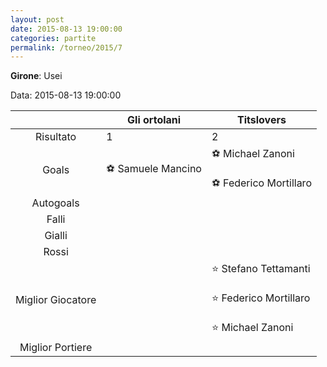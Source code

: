 ```yaml
---
layout: post
date: 2015-08-13 19:00:00
categories: partite
permalink: /torneo/2015/7
---
```

**Girone**: Usei

Data: 2015-08-13 19:00:00

| | Gli ortolani | Titslovers |
|:-----:|-----|-----|
Risultato|1|2
Goals|⚽ Samuele Mancino|⚽ Michael Zanoni<br/><br/>⚽ Federico Mortillaro<br/>
Autogoals||
Falli||
Gialli||
Rossi||
Miglior Giocatore||⭐ Stefano Tettamanti<br/><br/>⭐ Federico Mortillaro<br/><br/>⭐ Michael Zanoni<br/>
Miglior Portiere||